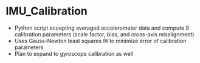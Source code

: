 # IMU_Calibration

- Python script accepting averaged accelerometer data and compute 9 calibration parameters (scale factor, bias, and cross-axis misalignment)
- Uses Gauss-Newton least squares fit to minimize error of calibration parameters
- Plan to expand to gyroscope calibration as well